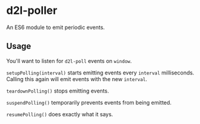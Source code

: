 # d2l-poller

An ES6 module to emit periodic events.

## Usage

You'll want to listen for `d2l-poll` events on `window`.

`setupPolling(interval)` starts emitting events every `interval` milliseconds. Calling this again will emit events with the new `interval`.

`teardownPolling()` stops emitting events.

`suspendPolling()` temporarily prevents events from being emitted.

`resumePolling()` does exactly what it says.
